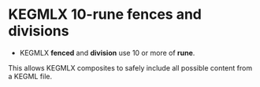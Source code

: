 # KEGMLX 10-rune fences and divisions

* KEGMLX **fenced** and **division** use 10 or more of **rune**.

This allows KEGMLX composites to safely include all possible content from a KEGML file.
